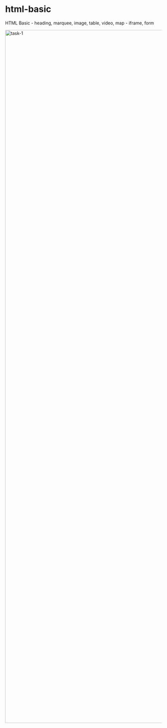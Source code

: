 # html-basic
HTML Basic - heading, marquee, image, table, video, map - iframe, form

<img width="1440" height="2227" alt="task-1" src="https://github.com/user-attachments/assets/4dd806b0-d8b4-42c3-aae8-ac9dd2798e91" />
